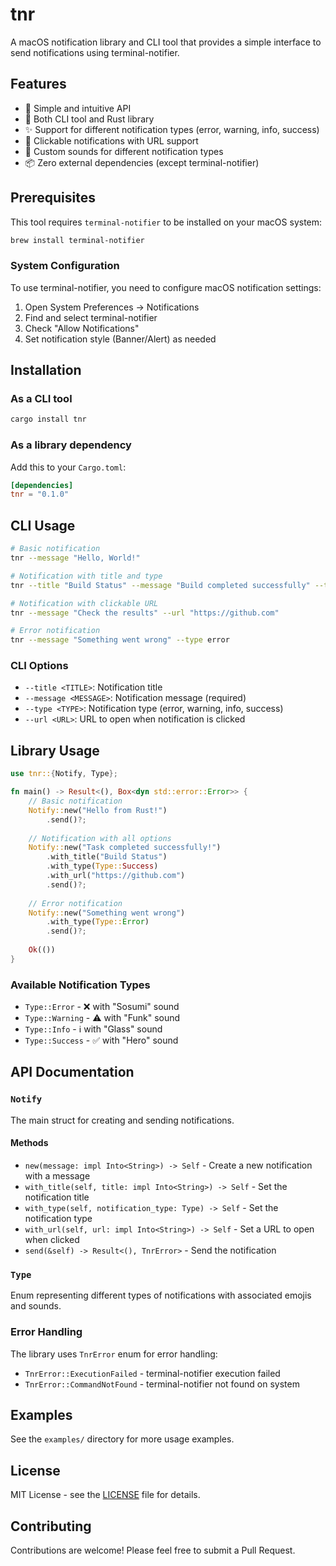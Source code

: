 # tnr

A macOS notification library and CLI tool that provides a simple interface to send notifications using terminal-notifier.

## Features

- 🎯 Simple and intuitive API
- 🔧 Both CLI tool and Rust library
- ✨ Support for different notification types (error, warning, info, success)
- 🔗 Clickable notifications with URL support
- 🎵 Custom sounds for different notification types
- 📦 Zero external dependencies (except terminal-notifier)

## Prerequisites

This tool requires `terminal-notifier` to be installed on your macOS system:

```bash
brew install terminal-notifier
```

### System Configuration
To use terminal-notifier, you need to configure macOS notification settings:

1. Open System Preferences → Notifications
2. Find and select terminal-notifier
3. Check "Allow Notifications"
4. Set notification style (Banner/Alert) as needed

## Installation

### As a CLI tool

```bash
cargo install tnr
```

### As a library dependency

Add this to your `Cargo.toml`:

```toml
[dependencies]
tnr = "0.1.0"
```

## CLI Usage

```bash
# Basic notification
tnr --message "Hello, World!"

# Notification with title and type
tnr --title "Build Status" --message "Build completed successfully" --type success

# Notification with clickable URL
tnr --message "Check the results" --url "https://github.com"

# Error notification
tnr --message "Something went wrong" --type error
```

### CLI Options

- `--title <TITLE>`: Notification title
- `--message <MESSAGE>`: Notification message (required)
- `--type <TYPE>`: Notification type (error, warning, info, success)
- `--url <URL>`: URL to open when notification is clicked

## Library Usage

```rust
use tnr::{Notify, Type};

fn main() -> Result<(), Box<dyn std::error::Error>> {
    // Basic notification
    Notify::new("Hello from Rust!")
        .send()?;
    
    // Notification with all options
    Notify::new("Task completed successfully!")
        .with_title("Build Status")
        .with_type(Type::Success)
        .with_url("https://github.com")
        .send()?;
    
    // Error notification
    Notify::new("Something went wrong")
        .with_type(Type::Error)
        .send()?;
    
    Ok(())
}
```

### Available Notification Types

- `Type::Error` - ❌ with "Sosumi" sound
- `Type::Warning` - ⚠️ with "Funk" sound  
- `Type::Info` - ℹ️ with "Glass" sound
- `Type::Success` - ✅ with "Hero" sound

## API Documentation

### `Notify`

The main struct for creating and sending notifications.

#### Methods

- `new(message: impl Into<String>) -> Self` - Create a new notification with a message
- `with_title(self, title: impl Into<String>) -> Self` - Set the notification title
- `with_type(self, notification_type: Type) -> Self` - Set the notification type
- `with_url(self, url: impl Into<String>) -> Self` - Set a URL to open when clicked
- `send(&self) -> Result<(), TnrError>` - Send the notification

### `Type`

Enum representing different types of notifications with associated emojis and sounds.

### Error Handling

The library uses `TnrError` enum for error handling:

- `TnrError::ExecutionFailed` - terminal-notifier execution failed
- `TnrError::CommandNotFound` - terminal-notifier not found on system

## Examples

See the `examples/` directory for more usage examples.

## License

MIT License - see the [LICENSE](LICENSE) file for details.

## Contributing

Contributions are welcome! Please feel free to submit a Pull Request.